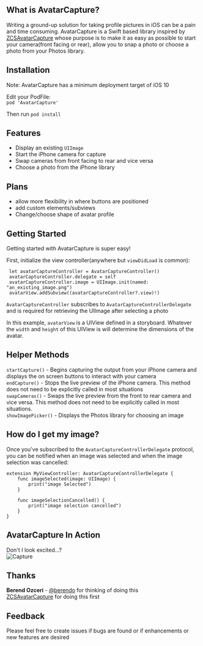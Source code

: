 ## What is AvatarCapture?
Writing a ground-up solution for taking profile pictures in iOS can be a pain and time consuming. AvatarCapture is a Swift based library inspired by [ZCSAvatarCapture](https://github.com/zshannon/ZCSAvatarCapture) whose purpose is to make it as easy as possible to start your camera(front facing or rear), allow you to snap a photo or choose a photo from your Photos library.

## Installation
Note: AvatarCapture has a minimum deployment target of iOS 10

Edit your PodFile:        
`pod 'AvatarCapture'`

Then run `pod install`

## Features
- Display an existing `UIImage`
- Start the iPhone camera for capture
- Swap cameras from front facing to rear and vice versa
- Choose a photo from the iPhone library

## Plans
- allow more flexibility in where buttons are positioned
- add custom elements/subviews
- Change/choose shape of avatar profile

## Getting Started
Getting started with AvatarCapture is super easy!

First, initialize the view controller(anywhere but `viewDidLoad` is common):
```
 let avatarCaptureController = AvatarCaptureController()
 avatarCaptureController.delegate = self
 avatarCaptureController.image = UIImage.init(named: "an_existing_image.png")
 avatarView.addSubview((avatarCaptureController?.view)!)
```

`AvatarCaptureController` subscribes to `AvatarCaptureControllerDelegate` and is required for retrieving the UIImage after selecting a photo

In this example, `avatarView` is a UIView defined in a storyboard. Whatever the `width` and `height` of this UIView is will determine the dimensions of the avatar.

## Helper Methods
`startCapture()` - Begins capturing the output from your iPhone camera and displays the on screen buttons to interact with your camera    
`endCapture()` - Stops the live preview of the iPhone camera. This method does not need to be explicitly called in most situations    
`swapCameras()` - Swaps the live preview from the front to rear camera and vice versa. This method does not need to be explicitly called in most situations.    
`showImagePicker()` - Displays the Photos library for choosing an image

## How do I get my image?
Once you've subscribed to the `AvatarCaptureControllerDelegate` protocol, you can be notified when an image was selected and when the image selection was cancelled:

```
extension MyViewController: AvatarCaptureControllerDelegate {
    func imageSelected(image: UIImage) {
        print("image Selected")
    }
    
    func imageSelectionCancelled() {
        print("image selection cancelled")
    }
}
```

## AvatarCapture In Action
Don't I look excited...?    
![Capture](https://github.com/gatewayapps/avatar-capture-ios/blob/master/AvatarCapture/AvatarCapture/capture_me.gif)

## Thanks
**Berend Ozceri** - [@berendo](https://github.com/berendo) for thinking of doing this        
[ZCSAvatarCapture](https://github.com/zshannon/ZCSAvatarCapture) for doing this first

## Feedback
Please feel free to create issues if bugs are found or if enhancements or new features are desired
